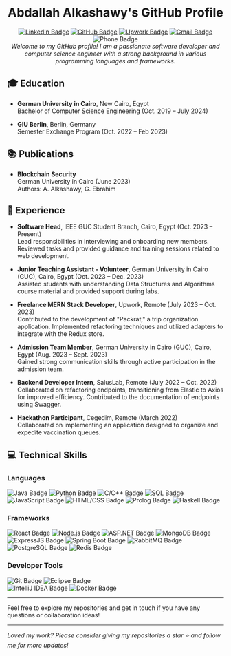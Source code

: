 <h1 align="center">Abdallah Alkashawy's GitHub Profile</h1>

<div align="center">
  <a href="https://linkedin.com/in/abdallah-alkashawy"><img src="https://img.shields.io/static/v1?label=LinkedIn&message=abdallah-alkashawy&color=0077B5&style=flat&logo=linkedin" alt="LinkedIn Badge"/></a>
  <a href="https://github.com/abdallahalkashawy"><img src="https://img.shields.io/github/followers/abdallahalkashawy?label=Follow&style=social" alt="GitHub Badge"/></a>
  <a href="https://www.upwork.com/freelancers/abdallahalkashawy"><img src="https://img.shields.io/static/v1?label=Upwork&message=abdallahalkashawy&color=6fda44&style=flat&logo=upwork" alt="Upwork Badge"/></a>
  <a href="mailto:abdallah.alkashawy@gmail.com"><img src="https://img.shields.io/static/v1?label=Email&message=abdallah.alkashawy@gmail.com&color=D14836&style=flat&logo=gmail" alt="Gmail Badge"/></a>
  <img src="https://img.shields.io/static/v1?label=Phone&message=%2B201226448546&color=25D366&style=flat&logo=whatsapp" alt="Phone Badge"/>
  <br>
  <i>Welcome to my GitHub profile! I am a passionate software developer and computer science engineer with a strong background in various programming languages and frameworks.</i>
</div>

## 🎓 Education

- **German University in Cairo**, New Cairo, Egypt  
  Bachelor of Computer Science Engineering (Oct. 2019 – July 2024)

- **GIU Berlin**, Berlin, Germany  
  Semester Exchange Program (Oct. 2022 – Feb 2023)

## 📚 Publications

- **Blockchain Security**  
  German University in Cairo (June 2023)  
  Authors: A. Alkashawy, G. Ebrahim 

## 💼 Experience

- **Software Head**, IEEE GUC Student Branch, Cairo, Egypt (Oct. 2023 – Present)  
  Lead responsibilities in interviewing and onboarding new members. Reviewed tasks and provided guidance and training sessions related to web development.

- **Junior Teaching Assistant - Volunteer**, German University in Cairo (GUC), Cairo, Egypt (Oct. 2023 – Dec. 2023)  
  Assisted students with understanding Data Structures and Algorithms course material and provided support during labs.

- **Freelance MERN Stack Developer**, Upwork, Remote (July 2023 – Oct. 2023)  
  Contributed to the development of "Packrat," a trip organization application. Implemented refactoring techniques and utilized adapters to integrate with the Redux store.

- **Admission Team Member**, German University in Cairo (GUC), Cairo, Egypt (Aug. 2023 – Sept. 2023)  
  Gained strong communication skills through active participation in the admission team.

- **Backend Developer Intern**, SalusLab, Remote (July 2022 – Oct. 2022)  
  Collaborated on refactoring endpoints, transitioning from Elastic to Axios for improved efficiency. Contributed to the documentation of endpoints using Swagger.

- **Hackathon Participant**, Cegedim, Remote (March 2022)  
  Collaborated on implementing an application designed to organize and expedite vaccination queues.

## 💻 Technical Skills

### Languages
<div>
  <img src="https://img.shields.io/static/v1?label=&message=Java&color=007396&logo=java&logoColor=white" alt="Java Badge"/>
  <img src="https://img.shields.io/static/v1?label=&message=Python&color=3776AB&logo=python&logoColor=white" alt="Python Badge"/>
  <img src="https://img.shields.io/static/v1?label=&message=C%2FC%2B%2B&color=00599C&logo=cplusplus&logoColor=white" alt="C/C++ Badge"/>
  <img src="https://img.shields.io/static/v1?label=&message=SQL&color=4479A1&logo=postgresql&logoColor=white" alt="SQL Badge"/>
  <img src="https://img.shields.io/static/v1?label=&message=JavaScript&color=F7DF1E&logo=javascript&logoColor=black" alt="JavaScript Badge"/>
  <img src="https://img.shields.io/static/v1?label=&message=HTML/CSS&color=E34F26&logo=html5&logoColor=white" alt="HTML/CSS Badge"/>
  <img src="https://img.shields.io/static/v1?label=&message=Prolog&color=E34C26&logo=prolog&logoColor=white" alt="Prolog Badge"/>
  <img src="https://img.shields.io/static/v1?label=&message=Haskell&color=5E5086&logo=haskell&logoColor=white" alt="Haskell Badge"/>
</div>

### Frameworks
<div>
  <img src="https://img.shields.io/static/v1?label=&message=React&color=61DAFB&logo=react&logoColor=black" alt="React Badge"/>
  <img src="https://img.shields.io/static/v1?label=&message=Node.js&color=339933&logo=node.js&logoColor=white" alt="Node.js Badge"/>
  <img src="https://img.shields.io/static/v1?label=&message=ASP.NET&color=512BD4&logo=dotnet&logoColor=white" alt="ASP.NET Badge"/>
  <img src="https://img.shields.io/static/v1?label=&message=MongoDB&color=47A248&logo=mongodb&logoColor=white" alt="MongoDB Badge"/>
  <img src="https://img.shields.io/static/v1?label=&message=ExpressJS&color=000000&logo=express&logoColor=white" alt="ExpressJS Badge"/>
  <img src="https://img.shields.io/static/v1?label=&message=Spring%20Boot&color=6DB33F&logo=springboot&logoColor=white" alt="Spring Boot Badge"/>
    <img src="https://img.shields.io/static/v1?label=&message=RabbitMQ&color=FF6600&logo=rabbitmq&logoColor=white" alt="RabbitMQ Badge"/>
      <img src="https://img.shields.io/static/v1?label=&message=PostgreSQL&color=336791&logo=postgresql&logoColor=white" alt="PostgreSQL Badge"/>
        <img src="https://img.shields.io/static/v1?label=&message=Redis&color=DC382D&logo=redis&logoColor=white" alt="Redis Badge"/>
</div>

### Developer Tools
<div>
  <img src="https://img.shields.io/static/v1?label=&message=Git&color=F05032&logo=git&logoColor=white" alt="Git Badge"/>
  <img src="https://img.shields.io/static/v1?label=&message=Eclipse&color=2C2255&logo=eclipse&logoColor=white" alt="Eclipse Badge"/>
</div>
  <img src="https://img.shields.io/static/v1?label=&message=IntelliJ%20IDEA&color=000000&logo=intellijidea&logoColor=white" alt="IntelliJ IDEA Badge"/>
    <img src="https://img.shields.io/static/v1?label=&message=Docker&color=2496ED&logo=docker&logoColor=white" alt="Docker Badge"/>

---

Feel free to explore my repositories and get in touch if you have any questions or collaboration ideas!

---

<i>Loved my work? Please consider giving my repositories a star ⭐ and follow me for more updates!</i>
